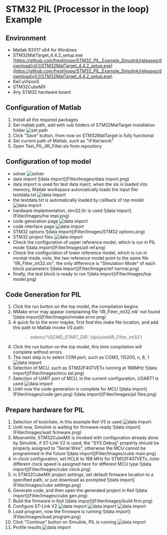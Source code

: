 # STM32 PIL (Processor in the loop) Example
## Environment
* Matlab R2017 x64 for Windows
* STM32MatTarget_4.4.2_setup.exe [https://github.com/freshhope/STM32_PIL_Example_Simulink/releases/download/v0.1/STM32MatTarget_4.4.2_setup.exe](https://github.com/freshhope/STM32_PIL_Example_Simulink/releases/download/v0.1/STM32MatTarget_4.4.2_setup.exe)
* Keil uVision5
* STM32CubeMX
* Any STM32 hardware board

## Configuration of Matlab
1. Install all the required packages
2. Set matlab path, add with sub folders of STM32MatTarget installation folder
![set path](Filter/Images/set_path.png)
3. Click "Save" button, from now on STM32MatTarget is fully functional
4. Set current path of Matlab, such as "\Filter\work"
5. Open Test_PIL_IIR_Filter.slx from repository

## Configuration of top model
* solver
![solver](Filter/Images/solver.png)
* data import
![data import](Filter/Images/data import.png)
* data import is used for test data inject, when the slx is loaded into memory, Matlab workspace automatically loads the input file: testdata.txt
![data import](Filter/Images/input.png)
* the testdata.txt is automatically loaded by callback of top model
![data import](Filter/Images/preload.png)
* hardware implementation, stm32.tlc is used
![data import](Filter/Images/hw impl.png)
* code generation page
![data import](Filter/Images/code.png)
* code interface page
![data import](Filter/Images/intf.png)
* STM32 options
![data import](Filter/Images/STM32 options.png)
* STM32 project files
![data import](Filter/Images/proj.png)
* Check the configuration of upper reference model, which is run in PIL mode
![data import](Filter/Images/pil ref.png)
* Check the configuration of lower reference model, which  is run in normal mode, note, the two reference model point to the same file "IIR_Filter_int32.slx", the only difference is "Simulation Mode" of each block parameters
![data import](Filter/Images/ref normal.png)
* finally, the test block is ready to run
![data import](Filter/Images/top model.png)

## Code Generation for PIL
1. Click the run button on the top model, the compilation begins
2. NMake error may appear complaining file 'IIR_Filter_int32.mk' not found
![data import](Filter/Images/nmake error.png)
3. A quick fix to the error maybe, first find this make file location, and add this path to Matlab invoke VS path:
>> setenv('VSCMD_START_DIR','slprj\sim\IIR_Filter_int32')
4. Click the run button on the top model, this time compilation will complete without errors
5. The next step is to select COM port, such as COM3, 115200, n, 8, 1
![data import](Filter/Images/Cport.png)
6. Selection of MCU, such as STM32F407VETx running at 168MHz
![data import](Filter/Images/mcu sel.png)
7. Selection of UART port of MCU, in the current configuration, USART1 is used
![data import](Filter/Images/uart.png)
8. Until now the code generation is complete for MCU
![data import](Filter/Images/code gen.png)
![data import](Filter/Images/pil files.png)

## Prepare hardware for PIL
1. Selection of toolchain, in this example Keil V5 is used
![data import](Filter/Images/keil.png)
2. Until now, Simulink is waiting for firmware ready
![data import](Filter/Images/wait firmware.png)
3. Meanwhile, STM32CubeMX is invoked with configuration already done by Simulink, if ST-Link V2 is used, the "SYS.Debug" property should be properly assigned to "Serial Wire", otherwise the MCU cannot be programmed in the future
![data import](Filter/Images/cube main.png)
4. in clock configuration, set HCLK to 168 MHz for STM32F407VETx, note: different clock speed is assigned here for different MCU type
![data import](Filter/Images/cube clock.png)
5. in STM32CubeMX project settings, set default firmware location to a specified path, or just download as prompted
![data import](Filter/Images/cube settings.png)
6. Generate code, and then open the generated project in Keil
![data import](Filter/Images/cube gen.png)
7. Build the firmware in Keil
![data import](Filter/Images/build firm.png)
8. Configure ST-Link V2
![data import](Filter/Images/stlink1.png)
![data import](Filter/Images/stlink2.png)
![data import](Filter/Images/stlink3.png)
9. Load program, now the firmware is running
![data import](Filter/Images/load program.png)
10. Click "Continue" button on Simulink, PIL is running
![data import](Filter/Images/results.png)
11. Profile results
![data import](Filter/Images/profile.png)